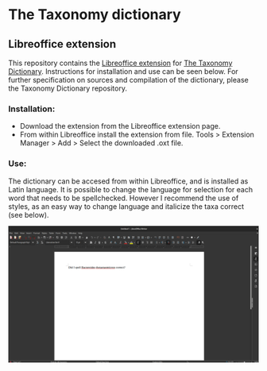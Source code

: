 # The Taxonomy dictionary
## Libreoffice extension

This repository contains the [Libreoffice extension](LINK) for [The Taxonomy Dictionary](https://github.com/kbagge/taxonomy_dictionary).
Instructions for installation and use can be seen below. For further specification on sources and compilation of the dictionary, please the Taxonomy Dictionary repository.

### Installation:
- Download the extension from the Libreoffice extension page.
- From within Libreoffice install the extension from file. Tools > Extension Manager > Add > Select the downloaded .oxt file.

### Use:
The dictionary can be accesed from within Libreoffice, and is installed as Latin language. It is possible to change the language for selection for each word that needs to be spellchecked. However I recommend the use of styles, as an easy way to change language and italicize the taxa correct (see below).

![Spellchecking](./Screenshots/1_Spelling.png)
